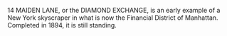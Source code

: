 14 MAIDEN LANE, or the DIAMOND EXCHANGE, is an early example of a New York skyscraper in what is now the Financial District of Manhattan. Completed in 1894, it is still standing.
